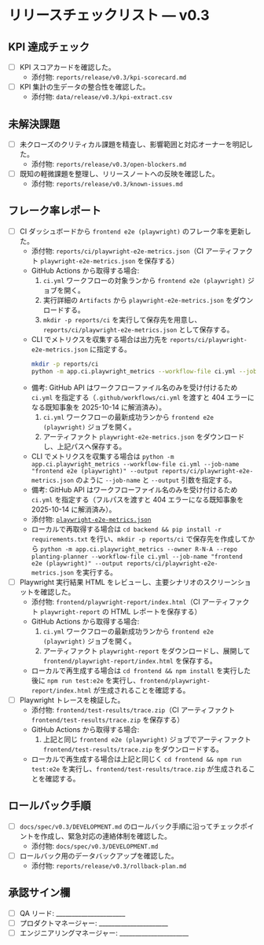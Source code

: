 # リリースチェックリスト — v0.3

## KPI 達成チェック
- [ ] KPI スコアカードを確認した。
  - 添付物: `reports/release/v0.3/kpi-scorecard.md`
- [ ] KPI 集計の生データの整合性を確認した。
  - 添付物: `data/release/v0.3/kpi-extract.csv`

## 未解決課題
- [ ] 未クローズのクリティカル課題を精査し、影響範囲と対応オーナーを明記した。
  - 添付物: `reports/release/v0.3/open-blockers.md`
- [ ] 既知の軽微課題を整理し、リリースノートへの反映を確認した。
  - 添付物: `reports/release/v0.3/known-issues.md`

## フレーク率レポート
- [ ] CI ダッシュボードから `frontend e2e (playwright)` のフレーク率を更新した。
  - 添付物: `reports/ci/playwright-e2e-metrics.json`（CI アーティファクト `playwright-e2e-metrics.json` を保存する）
  - GitHub Actions から取得する場合:
    1. `ci.yml` ワークフローの対象ランから `frontend e2e (playwright)` ジョブを開く。
    2. 実行詳細の `Artifacts` から `playwright-e2e-metrics.json` をダウンロードする。
    3. `mkdir -p reports/ci` を実行して保存先を用意し、`reports/ci/playwright-e2e-metrics.json` として保存する。
  - CLI でメトリクスを収集する場合は出力先を `reports/ci/playwright-e2e-metrics.json` に指定する。
    ```bash
    mkdir -p reports/ci
    python -m app.ci.playwright_metrics --workflow-file ci.yml --job-name "frontend e2e (playwright)" --output reports/ci/playwright-e2e-metrics.json
    ```
  - 備考: GitHub API はワークフローファイル名のみを受け付けるため `ci.yml` を指定する（`.github/workflows/ci.yml` を渡すと 404 エラーになる既知事象を 2025-10-14 に解消済み）。
    1. `ci.yml` ワークフローの最新成功ランから `frontend e2e (playwright)` ジョブを開く。
    2. アーティファクト `playwright-e2e-metrics.json` をダウンロードし、上記パスへ保存する。
  - CLI でメトリクスを収集する場合は `python -m app.ci.playwright_metrics --workflow-file ci.yml --job-name "frontend e2e (playwright)" --output reports/ci/playwright-e2e-metrics.json` のように `--job-name` と `--output` 引数を指定する。
  - 備考: GitHub API はワークフローファイル名のみを受け付けるため `ci.yml` を指定する（フルパスを渡すと 404 エラーになる既知事象を 2025-10-14 に解消済み）。
  - 添付物: [`playwright-e2e-metrics.json`](https://github.com/R-N-A/planting-planner/actions/workflows/ci.yml)
  - ローカルで再取得する場合は `cd backend && pip install -r requirements.txt` を行い、`mkdir -p reports/ci` で保存先を作成してから `python -m app.ci.playwright_metrics --owner R-N-A --repo planting-planner --workflow-file ci.yml --job-name "frontend e2e (playwright)" --output reports/ci/playwright-e2e-metrics.json` を実行する。
- [ ] Playwright 実行結果 HTML をレビューし、主要シナリオのスクリーンショットを確認した。
  - 添付物: `frontend/playwright-report/index.html`（CI アーティファクト `playwright-report` の HTML レポートを保存する）
  - GitHub Actions から取得する場合:
    1. `ci.yml` ワークフローの最新成功ランから `frontend e2e (playwright)` ジョブを開く。
    2. アーティファクト `playwright-report` をダウンロードし、展開して `frontend/playwright-report/index.html` を保存する。
  - ローカルで再生成する場合は `cd frontend && npm install` を実行した後に `npm run test:e2e` を実行し、`frontend/playwright-report/index.html` が生成されることを確認する。
- [ ] Playwright トレースを検証した。
  - 添付物: `frontend/test-results/trace.zip`（CI アーティファクト `frontend/test-results/trace.zip` を保存する）
  - GitHub Actions から取得する場合:
    1. 上記と同じ `frontend e2e (playwright)` ジョブでアーティファクト `frontend/test-results/trace.zip` をダウンロードする。
  - ローカルで再生成する場合は上記と同じく `cd frontend && npm run test:e2e` を実行し、`frontend/test-results/trace.zip` が生成されることを確認する。

## ロールバック手順
- [ ] `docs/spec/v0.3/DEVELOPMENT.md` のロールバック手順に沿ってチェックポイントを作成し、緊急対応の連絡体制を確認した。
  - 添付物: `docs/spec/v0.3/DEVELOPMENT.md`
- [ ] ロールバック用のデータバックアップを確認した。
  - 添付物: `reports/release/v0.3/rollback-plan.md`

## 承認サイン欄
- [ ] QA リード: ______________________
- [ ] プロダクトマネージャー: ______________________
- [ ] エンジニアリングマネージャー: ______________________
